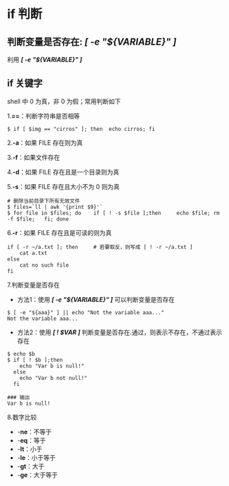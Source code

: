 # if 判断

## 判断变量是否存在: _\[ -e "${VARIABLE}" \]_

利用 _**\[ -e "${VARIABLE}" \]**_

## if 关键字

shell 中 0 为真，非 0 为假；常用判断如下

1.**==**：判断字符串是否相等

```
$ if [ $img == "cirros" ]; then  echo cirros; fi
```

2.**-a**：如果 FILE 存在则为真

3.**-f**：如果文件存在

4.**-d**：如果 FILE 存在且是一个目录则为真

5.**-s**：如果 FILE 存在且大小不为 0 则为真

```
# 删除当前目录下所有无效文件
$ files=`ll | awk '{print $9}'`
$ for file in $files; do    if [ ! -s $file ];then     echo $file; rm -f $file;   fi; done
```

6.**-r**：如果 FILE 存在且是可读的则为真

```
if [ -r ~/a.txt ]; then     # 若要取反，则写成 [ ! -r ~/a.txt ]
    cat a.txt
else
    cat no such file
fi
```

7.判断变量是否存在

* 方法1：使用 _**\[ -e "${VARIABLE}" \]**_  可以判断变量是否存在

```
$ [ -e "${aaa}" ] || echo "Not the variable aaa..."
Not the variable aaa...
```

* 方法2：使用 _**\[ ! $VAR \]**_ 判断变量是否存在.通过，则表示不存在，不通过表示存在

```
$ echo $b
$ if [ ! $b ];then
    echo "Var b is null!"
  else
    echo "Var b not null!"
  fi

### 输出
Var b is null!
```

8.数字比较

* -**ne**：不等于
* -**eq**：等于
* -**lt**：小于
* -**le**：小于等于
* -**gt**：大于
* -**ge**：大于等于
